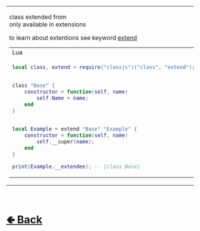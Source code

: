 <table>
<tr><td>

class extended from<br>
only available in extensions<br>

to learn about extentions see keyword [extend](https://github.com/ReRand/LuaClassJS/wiki/extend)

<table>

<tr><td> Lua </td></tr>
<tr><td>

```lua
local class, extend = require("classjs")("class", "extend");


class "Base" {
    constructor = function(self, name)
        self.Name = name;
    end
}


local Example = extend "Base" "Example" {
    constructor = function(self, name)
        self.__super(name);
    end
}

print(Example.__extendee); -- [class Base]
```

</td></tr>
</table>

</td><td> 

<b>Type:</b><br>
- [`Prototype`](https://github.com/ReRand/LuaClassJS/wiki/Prototype)

</td><td>

<b>Sources:</b><br>
- [classjs / lib / keywords / extend](https://github.com/ReRand/LuaClassJS/tree/master/classjs/lib/keywords/extend.lua)

</td></tr>

</table>

<br> <h1> [🢀 Back](https://github.com/ReRand/LuaClassJS/wiki/Prototype) </h1>
